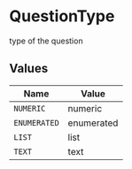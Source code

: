# QuestionType

type of the question


## Values

| Name         | Value        |
| ------------ | ------------ |
| `NUMERIC`    | numeric      |
| `ENUMERATED` | enumerated   |
| `LIST`       | list         |
| `TEXT`       | text         |